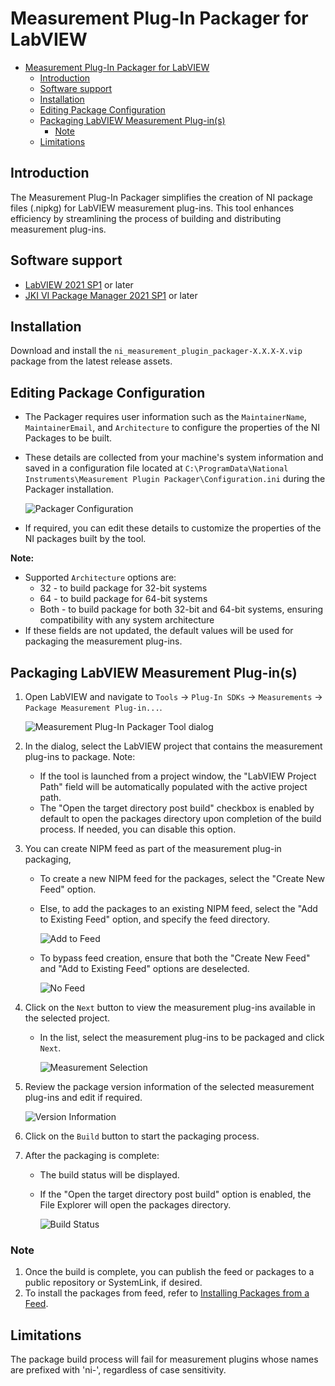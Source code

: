 # Measurement Plug-In Packager for LabVIEW

- [Measurement Plug-In Packager for LabVIEW](#measurement-plug-in-packager-for-labview)
  - [Introduction](#introduction)
  - [Software support](#software-support)
  - [Installation](#installation)
  - [Editing Package Configuration](#editing-package-configuration)
  - [Packaging LabVIEW Measurement Plug-in(s)](#packaging-labview-measurement-plug-ins)
    - [Note](#note)
  - [Limitations](#limitations)

## Introduction

The Measurement Plug-In Packager simplifies the creation of NI package files (.nipkg) for LabVIEW
measurement plug-ins. This tool enhances efficiency by streamlining the process of building and
distributing measurement plug-ins.

## Software support

- [LabVIEW 2021 SP1](https://www.ni.com/en/support/downloads/software-products/download.labview.html#443865)  or later
- [JKI VI Package Manager 2021 SP1](https://www.ni.com/en/support/downloads/tools-network/download.jki-vi-package-manager.html#443251) or later

## Installation

Download and install the `ni_measurement_plugin_packager-X.X.X-X.vip` package from the latest
release assets.

## Editing Package Configuration

- The Packager requires user information such as the `MaintainerName`, `MaintainerEmail`, and `Architecture` to
  configure the properties of the NI Packages to be built.
- These details are collected from your machine's system information and saved in a configuration
  file located at `C:\ProgramData\National Instruments\Measurement Plugin
  Packager\Configuration.ini` during the Packager installation.

  ![Packager Configuration](./docs/images/Configuration%20File.PNG)

- If required, you can edit these details to customize the properties of the NI packages built by
  the tool.

**Note:**

- Supported `Architecture` options are:
  - 32 - to build package for 32-bit systems
  - 64 - to build package for 64-bit systems
  - Both - to build package for both 32-bit and 64-bit systems, ensuring compatibility with any
    system architecture
- If these fields are not updated, the default values will be used for packaging the measurement
  plug-ins.

## Packaging LabVIEW Measurement Plug-in(s)

1. Open LabVIEW and navigate to `Tools` → `Plug-In SDKs` → `Measurements` → `Package Measurement
   Plug-in...`.

    ![Measurement Plug-In Packager Tool dialog](./docs/images/Measurement%20Plug-In%20Packager%20dialog.png)

2. In the dialog, select the LabVIEW project that contains the measurement plug-ins to package.
    Note:
   - If the tool is launched from a project window, the "LabVIEW Project Path" field will be
     automatically populated with the active project path.
   - The "Open the target directory post build" checkbox is enabled by default to open the packages
     directory upon completion of the build process. If needed, you can disable this option.

3. You can create NIPM feed as part of the measurement plug-in packaging,
   - To create a new NIPM feed for the packages, select the "Create New Feed" option.
   - Else, to add the packages to an existing NIPM feed, select the "Add to Existing Feed" option,
     and specify the feed directory.

      ![Add to Feed](./docs/images/Add%20to%20Feed%20Option.png)

   - To bypass feed creation, ensure that both the "Create New Feed" and "Add to Existing Feed"
     options are deselected.

      ![No Feed](./docs/images/Measurement%20Plug-In%20Packager%20dialog.png)

4. Click on the `Next` button to view the measurement plug-ins available in the selected project.
    - In the list, select the measurement plug-ins to be packaged and click `Next`.

      ![Measurement Selection](./docs/images/Measurement%20Selection.png)

5. Review the package version information of the selected measurement plug-ins and edit if required.

      ![Version Information](./docs/images/Version%20Information.png)

6. Click on the `Build` button to start the packaging process.
7. After the packaging is complete:
    - The build status will be displayed.
    - If the "Open the target directory post build" option is enabled, the File Explorer will open
      the packages directory.

      ![Build Status](./docs/images/Build%20Status.png)

### Note

1. Once the build is complete, you can publish the feed or packages to a public repository or
   SystemLink, if desired.
2. To install the packages from feed, refer to [Installing Packages from a
   Feed](https://www.ni.com/docs/en-US/bundle/package-manager/page/install-packages-from-feed.html#:~:text=In%20the%20Add%20feed%20dialog,to%20view%20all%20available%20packages).

## Limitations

The package build process will fail for measurement plugins whose names are prefixed with 'ni-',
regardless of case sensitivity.

